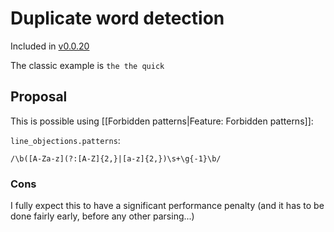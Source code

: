 # Duplicate word detection

Included in [v0.0.20](https://github.com/check-spelling/check-spelling/releases/tag/v0.0.20)

The classic example is `the the quick`

## Proposal

This is possible using [[Forbidden patterns|Feature: Forbidden patterns]]:

`line_objections.patterns`:

```
/\b([A-Za-z](?:[A-Z]{2,}|[a-z]{2,})\s+\g{-1}\b/
```

### Cons

I fully expect this to have a significant performance penalty (and it has to be done fairly early, before any other parsing...)
